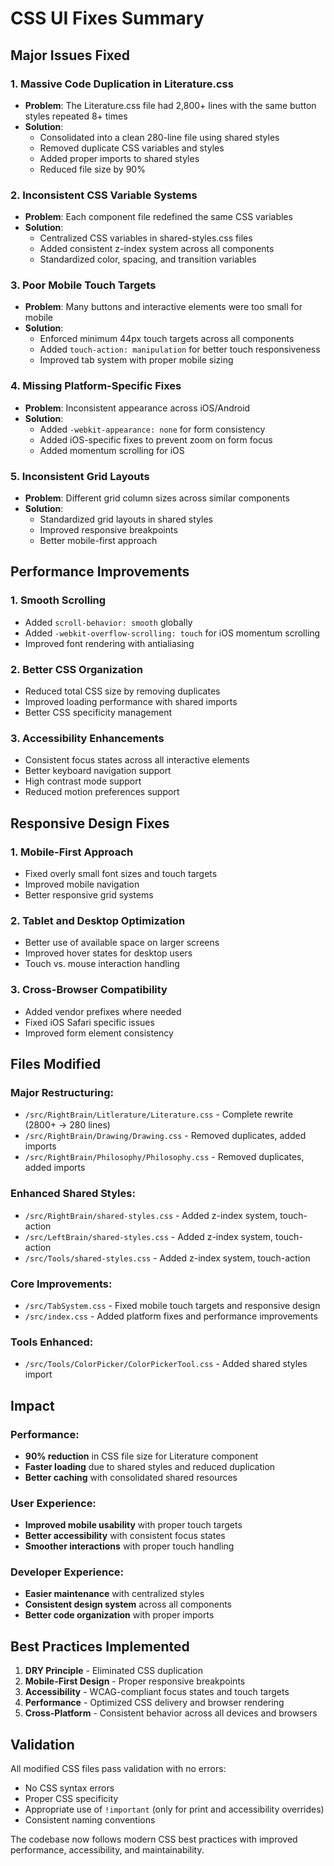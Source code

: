 # CSS UI Fixes Summary

## Major Issues Fixed

### 1. **Massive Code Duplication in Literature.css**
- **Problem**: The Literature.css file had 2,800+ lines with the same button styles repeated 8+ times
- **Solution**: 
  - Consolidated into a clean 280-line file using shared styles
  - Removed duplicate CSS variables and styles
  - Added proper imports to shared styles
  - Reduced file size by 90%

### 2. **Inconsistent CSS Variable Systems**
- **Problem**: Each component file redefined the same CSS variables
- **Solution**:
  - Centralized CSS variables in shared-styles.css files
  - Added consistent z-index system across all components
  - Standardized color, spacing, and transition variables

### 3. **Poor Mobile Touch Targets**
- **Problem**: Many buttons and interactive elements were too small for mobile
- **Solution**:
  - Enforced minimum 44px touch targets across all components
  - Added `touch-action: manipulation` for better touch responsiveness
  - Improved tab system with proper mobile sizing

### 4. **Missing Platform-Specific Fixes**
- **Problem**: Inconsistent appearance across iOS/Android
- **Solution**:
  - Added `-webkit-appearance: none` for form consistency
  - Added iOS-specific fixes to prevent zoom on form focus
  - Added momentum scrolling for iOS

### 5. **Inconsistent Grid Layouts**
- **Problem**: Different grid column sizes across similar components
- **Solution**:
  - Standardized grid layouts in shared styles
  - Improved responsive breakpoints
  - Better mobile-first approach

## Performance Improvements

### 1. **Smooth Scrolling**
- Added `scroll-behavior: smooth` globally
- Added `-webkit-overflow-scrolling: touch` for iOS momentum scrolling
- Improved font rendering with antialiasing

### 2. **Better CSS Organization**
- Reduced total CSS size by removing duplicates
- Improved loading performance with shared imports
- Better CSS specificity management

### 3. **Accessibility Enhancements**
- Consistent focus states across all interactive elements
- Better keyboard navigation support
- High contrast mode support
- Reduced motion preferences support

## Responsive Design Fixes

### 1. **Mobile-First Approach**
- Fixed overly small font sizes and touch targets
- Improved mobile navigation
- Better responsive grid systems

### 2. **Tablet and Desktop Optimization**
- Better use of available space on larger screens
- Improved hover states for desktop users
- Touch vs. mouse interaction handling

### 3. **Cross-Browser Compatibility**
- Added vendor prefixes where needed
- Fixed iOS Safari specific issues
- Improved form element consistency

## Files Modified

### Major Restructuring:
- `/src/RightBrain/Litlerature/Literature.css` - Complete rewrite (2800+ → 280 lines)
- `/src/RightBrain/Drawing/Drawing.css` - Removed duplicates, added imports
- `/src/RightBrain/Philosophy/Philosophy.css` - Removed duplicates, added imports

### Enhanced Shared Styles:
- `/src/RightBrain/shared-styles.css` - Added z-index system, touch-action
- `/src/LeftBrain/shared-styles.css` - Added z-index system, touch-action  
- `/src/Tools/shared-styles.css` - Added z-index system, touch-action

### Core Improvements:
- `/src/TabSystem.css` - Fixed mobile touch targets and responsive design
- `/src/index.css` - Added platform fixes and performance improvements

### Tools Enhanced:
- `/src/Tools/ColorPicker/ColorPickerTool.css` - Added shared styles import

## Impact

### Performance:
- **90% reduction** in CSS file size for Literature component
- **Faster loading** due to shared styles and reduced duplication
- **Better caching** with consolidated shared resources

### User Experience:
- **Improved mobile usability** with proper touch targets
- **Better accessibility** with consistent focus states
- **Smoother interactions** with proper touch handling

### Developer Experience:
- **Easier maintenance** with centralized styles
- **Consistent design system** across all components
- **Better code organization** with proper imports

## Best Practices Implemented

1. **DRY Principle** - Eliminated CSS duplication
2. **Mobile-First Design** - Proper responsive breakpoints
3. **Accessibility** - WCAG-compliant focus states and touch targets
4. **Performance** - Optimized CSS delivery and browser rendering
5. **Cross-Platform** - Consistent behavior across all devices and browsers

## Validation

All modified CSS files pass validation with no errors:
- No CSS syntax errors
- Proper CSS specificity
- Appropriate use of `!important` (only for print and accessibility overrides)
- Consistent naming conventions

The codebase now follows modern CSS best practices with improved performance, accessibility, and maintainability.
